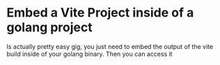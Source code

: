 # Embed a Vite Project inside of a golang project

Is actually pretty easy gig, you just need to embed the output of the vite build inside of your golang binary. Then you can access it 
